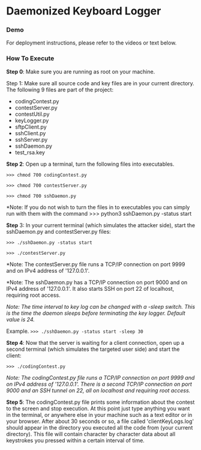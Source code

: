 # Daemonized Keyboard Logger
### Demo
    
    
For deployment instructions, please refer to the videos or text below.

### How To Execute

**Step 0**: Make sure you are running as root on your machine.

Step 1: Make sure all source code and key files are in your current directory.
The following 9 files are part of the project:
- codingContest.py
- contestServer.py
- contestUtil.py
- keyLogger.py
- sftpClient.py
- sshClient.py
- sshServer.py
- sshDaemon.py
- test_rsa.key



**Step 2**: Open up a terminal, turn the following files into executables.

`>>> chmod 700 codingContest.py`

`>>> chmod 700 contestServer.py`

`>>> chmod 700 sshDaemon.py`

*Note: If you do not wish to turn the files in to executables you can simply
run with them with the command >>> python3 sshDaemon.py -status start



**Step** 3: In your current terminal (which simulates the attacker side), start
the sshDaemon.py and contestServer.py files:

`>>> ./sshDaemon.py -status start`

`>>> ./contestServer.py`

*Note: The contestServer.py file runs a TCP/IP connection on port 9999 and on IPv4 address 
of '127.0.0.1'.

*Note: The sshDaemon.py has a TCP/IP connection on port 9000 and on IPv4 address 
of '127.0.0.1'. It also starts SSH on port 22 of localhost, requiring root access.

*Note: The time interval to key log can be changed with a -sleep switch.
This is the time the daemon sleeps before terminating the key logger.
Default value is 24.*

Example. `>>> ./sshDaemon.py -status start -sleep 30`



**Step 4**: Now that the server is waiting for a client connection, open up a 
second terminal (which simulates the targeted user side) and start the client:

`>>> ./codingContest.py`

*Note: The codingContest.py file runs a TCP/IP connection on port 9999 and on IPv4 address 
of '127.0.0.1'. There is a second TCP/IP connection on port 9000 and an SSH tunnel on 22, 
all on localhost and requiring root access.*

**Step 5**: The codingContest.py file prints some information about the contest to the 
screen and stop execution. At this point just type anything you want in the terminal,
or anywhere else in your machine such as a text editor or in your browser. After about
30 seconds or so, a file called 'clientKeyLogs.log' should appear in the directory you
executed all the code from (your current directory). This file will contain character
by character data about all keystrokes you pressed within a certain interval of time.

  
